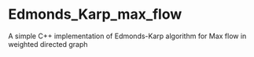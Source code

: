 # Edmonds_Karp_max_flow
A simple C++ implementation of Edmonds-Karp algorithm for Max flow in weighted directed graph
